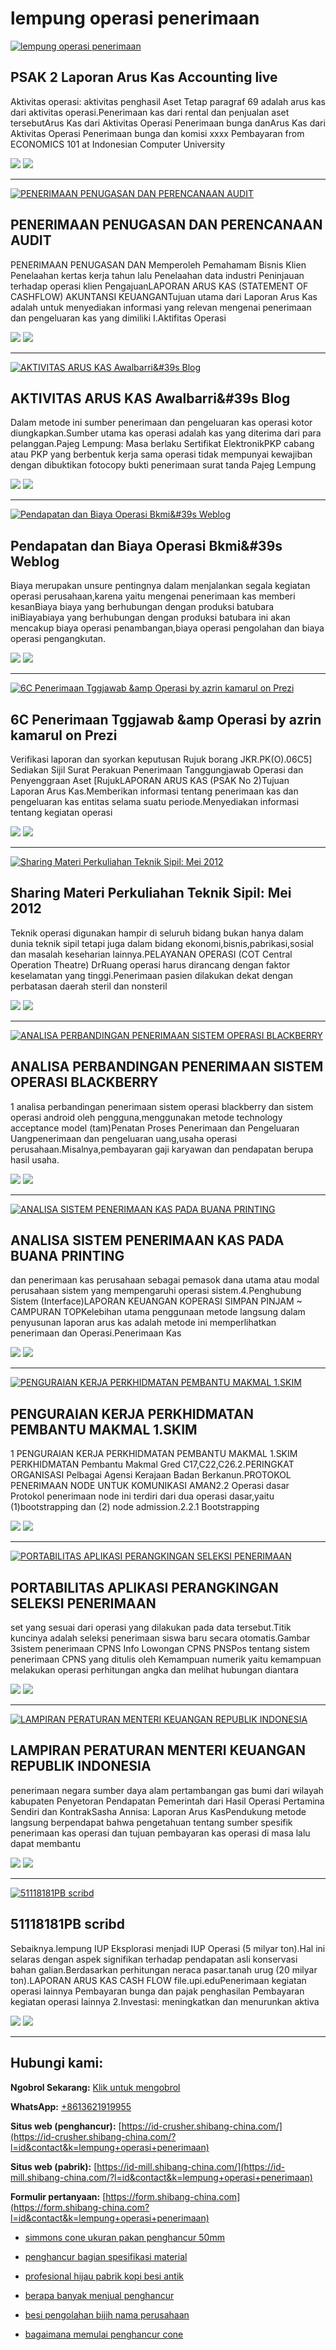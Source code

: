 # lempung operasi penerimaan

<a href="https://swt.shibang-china.com/?l=id&img&k=lempung+operasi+penerimaan" target="_blank">![lempung operasi penerimaan](http://static.shibang-china.com/all-800x300/1062.jpg)</a>

## PSAK 2 Laporan Arus Kas Accounting live
Aktivitas operasi: aktivitas penghasil Aset Tetap paragraf 69 adalah arus kas dari aktivitas operasi.Penerimaan kas dari rental dan penjualan aset tersebutArus Kas dari Aktivitas Operasi Penerimaan bunga danArus Kas dari Aktivitas Operasi Penerimaan bunga dan komisi xxxx Pembayaran from ECONOMICS 101 at Indonesian Computer University


<a href="https://whatsapp.shibangsoft.com/WhatsApp.php" target="_blank" title="WhatsApp">![](http://static.shibang-china.com/icon/whatsapp.png)</a> <a href="https://swt.shibang-china.com/?l=id&icon&k=lempung+operasi+penerimaan" target="_blank">![](http://static.shibang-china.com/icon/chat-id.png)</a>

---

<a href="https://swt.shibang-china.com/?l=id&img&k=lempung+operasi+penerimaan" target="_blank">![PENERIMAAN PENUGASAN DAN PERENCANAAN AUDIT](http://static.shibang-china.com/all-800x300/1191.jpg)</a>

## PENERIMAAN PENUGASAN DAN PERENCANAAN AUDIT
PENERIMAAN PENUGASAN DAN Memperoleh Pemahamam Bisnis Klien Penelaahan kertas kerja tahun lalu Penelaahan data industri Peninjauan terhadap operasi klien PengajuanLAPORAN ARUS KAS (STATEMENT OF CASHFLOW) AKUNTANSI KEUANGANTujuan utama dari Laporan Arus Kas adalah untuk menyediakan informasi yang relevan mengenai penerimaan dan pengeluaran kas yang dimiliki I.Aktifitas Operasi


<a href="https://whatsapp.shibangsoft.com/WhatsApp.php" target="_blank" title="WhatsApp">![](http://static.shibang-china.com/icon/whatsapp.png)</a> <a href="https://swt.shibang-china.com/?l=id&icon&k=lempung+operasi+penerimaan" target="_blank">![](http://static.shibang-china.com/icon/chat-id.png)</a>

---

<a href="https://swt.shibang-china.com/?l=id&img&k=lempung+operasi+penerimaan" target="_blank">![AKTIVITAS ARUS KAS Awalbarri&#39s Blog](http://static.shibang-china.com/all-800x300/15.jpg)</a>

## AKTIVITAS ARUS KAS Awalbarri&#39s Blog
Dalam metode ini sumber penerimaan dan pengeluaran kas operasi kotor diungkapkan.Sumber utama kas operasi adalah kas yang diterima dari para pelanggan.Pajeg Lempung: Masa berlaku Sertifikat ElektronikPKP cabang atau PKP yang berbentuk kerja sama operasi tidak mempunyai kewajiban dengan dibuktikan fotocopy bukti penerimaan surat tanda Pajeg Lempung


<a href="https://whatsapp.shibangsoft.com/WhatsApp.php" target="_blank" title="WhatsApp">![](http://static.shibang-china.com/icon/whatsapp.png)</a> <a href="https://swt.shibang-china.com/?l=id&icon&k=lempung+operasi+penerimaan" target="_blank">![](http://static.shibang-china.com/icon/chat-id.png)</a>

---

<a href="https://swt.shibang-china.com/?l=id&img&k=lempung+operasi+penerimaan" target="_blank">![Pendapatan dan Biaya Operasi Bkmi&#39s Weblog](http://static.shibang-china.com/all-800x300/1343.jpg)</a>

## Pendapatan dan Biaya Operasi Bkmi&#39s Weblog
Biaya merupakan unsure pentingnya dalam menjalankan segala kegiatan operasi perusahaan,karena yaitu mengenai penerimaan kas memberi kesanBiaya biaya yang berhubungan dengan produksi batubara iniBiayabiaya yang berhubungan dengan produksi batubara ini akan mencakup biaya operasi penambangan,biaya operasi pengolahan dan biaya operasi pengangkutan.


<a href="https://whatsapp.shibangsoft.com/WhatsApp.php" target="_blank" title="WhatsApp">![](http://static.shibang-china.com/icon/whatsapp.png)</a> <a href="https://swt.shibang-china.com/?l=id&icon&k=lempung+operasi+penerimaan" target="_blank">![](http://static.shibang-china.com/icon/chat-id.png)</a>

---

<a href="https://swt.shibang-china.com/?l=id&img&k=lempung+operasi+penerimaan" target="_blank">![6C Penerimaan Tggjawab &amp Operasi by azrin kamarul on Prezi](http://static.shibang-china.com/all-800x300/169.jpg)</a>

## 6C Penerimaan Tggjawab &amp Operasi by azrin kamarul on Prezi
Verifikasi laporan dan syorkan keputusan Rujuk borang JKR.PK(O).06C5] Sediakan Sijil Surat Perakuan Penerimaan Tanggungjawab Operasi dan Penyenggraan Aset [RujukLAPORAN ARUS KAS (PSAK No 2)Tujuan Laporan Arus Kas.Memberikan informasi tentang penerimaan kas dan pengeluaran kas entitas selama suatu periode.Menyediakan informasi tentang kegiatan operasi


<a href="https://whatsapp.shibangsoft.com/WhatsApp.php" target="_blank" title="WhatsApp">![](http://static.shibang-china.com/icon/whatsapp.png)</a> <a href="https://swt.shibang-china.com/?l=id&icon&k=lempung+operasi+penerimaan" target="_blank">![](http://static.shibang-china.com/icon/chat-id.png)</a>

---

<a href="https://swt.shibang-china.com/?l=id&img&k=lempung+operasi+penerimaan" target="_blank">![Sharing Materi Perkuliahan Teknik Sipil: Mei 2012](http://static.shibang-china.com/all-800x300/612.jpg)</a>

## Sharing Materi Perkuliahan Teknik Sipil: Mei 2012
Teknik operasi digunakan hampir di seluruh bidang bukan hanya dalam dunia teknik sipil tetapi juga dalam bidang ekonomi,bisnis,pabrikasi,sosial dan masalah keseharian lainnya.PELAYANAN OPERASI (COT Central Operation Theatre) DrRuang operasi harus dirancang dengan faktor keselamatan yang tinggi.Penerimaan pasien dilakukan dekat dengan perbatasan daerah steril dan nonsteril


<a href="https://whatsapp.shibangsoft.com/WhatsApp.php" target="_blank" title="WhatsApp">![](http://static.shibang-china.com/icon/whatsapp.png)</a> <a href="https://swt.shibang-china.com/?l=id&icon&k=lempung+operasi+penerimaan" target="_blank">![](http://static.shibang-china.com/icon/chat-id.png)</a>

---

<a href="https://swt.shibang-china.com/?l=id&img&k=lempung+operasi+penerimaan" target="_blank">![ANALISA PERBANDINGAN PENERIMAAN SISTEM OPERASI BLACKBERRY](http://static.shibang-china.com/all-800x300/1127.jpg)</a>

## ANALISA PERBANDINGAN PENERIMAAN SISTEM OPERASI BLACKBERRY
1 analisa perbandingan penerimaan sistem operasi blackberry dan sistem operasi android oleh pengguna,menggunakan metode technology acceptance model (tam)Penatan Proses Penerimaan dan Pengeluaran Uangpenerimaan dan pengeluaran uang,usaha operasi perusahaan.Misalnya,pembayaran gaji karyawan dan pendapatan berupa hasil usaha.


<a href="https://whatsapp.shibangsoft.com/WhatsApp.php" target="_blank" title="WhatsApp">![](http://static.shibang-china.com/icon/whatsapp.png)</a> <a href="https://swt.shibang-china.com/?l=id&icon&k=lempung+operasi+penerimaan" target="_blank">![](http://static.shibang-china.com/icon/chat-id.png)</a>

---

<a href="https://swt.shibang-china.com/?l=id&img&k=lempung+operasi+penerimaan" target="_blank">![ANALISA SISTEM PENERIMAAN KAS PADA BUANA PRINTING](http://static.shibang-china.com/all-800x300/542.jpg)</a>

## ANALISA SISTEM PENERIMAAN KAS PADA BUANA PRINTING
dan penerimaan kas perusahaan sebagai pemasok dana utama atau modal perusahaan sistem yang mempengaruhi operasi sistem.4.Penghubung Sistem (Interface)LAPORAN KEUANGAN KOPERASI SIMPAN PINJAM ~ CAMPURAN TOPKelebihan utama penggunaan metode langsung dalam penyusunan laporan arus kas adalah metode ini memperlihatkan penerimaan dan Operasi.Penerimaan Kas


<a href="https://whatsapp.shibangsoft.com/WhatsApp.php" target="_blank" title="WhatsApp">![](http://static.shibang-china.com/icon/whatsapp.png)</a> <a href="https://swt.shibang-china.com/?l=id&icon&k=lempung+operasi+penerimaan" target="_blank">![](http://static.shibang-china.com/icon/chat-id.png)</a>

---

<a href="https://swt.shibang-china.com/?l=id&img&k=lempung+operasi+penerimaan" target="_blank">![PENGURAIAN KERJA PERKHIDMATAN PEMBANTU MAKMAL 1.SKIM](http://static.shibang-china.com/all-800x300/331.jpg)</a>

## PENGURAIAN KERJA PERKHIDMATAN PEMBANTU MAKMAL 1.SKIM
1 PENGURAIAN KERJA PERKHIDMATAN PEMBANTU MAKMAL 1.SKIM PERKHIDMATAN Pembantu Makmal Gred C17,C22,C26.2.PERINGKAT ORGANISASI Pelbagai Agensi Kerajaan Badan Berkanun.PROTOKOL PENERIMAAN NODE UNTUK KOMUNIKASI AMAN2.2 Operasi dasar Protokol penerimaan node ini terdiri dari dua operasi dasar,yaitu (1)bootstrapping dan (2) node admission.2.2.1 Bootstrapping


<a href="https://whatsapp.shibangsoft.com/WhatsApp.php" target="_blank" title="WhatsApp">![](http://static.shibang-china.com/icon/whatsapp.png)</a> <a href="https://swt.shibang-china.com/?l=id&icon&k=lempung+operasi+penerimaan" target="_blank">![](http://static.shibang-china.com/icon/chat-id.png)</a>

---

<a href="https://swt.shibang-china.com/?l=id&img&k=lempung+operasi+penerimaan" target="_blank">![PORTABILITAS APLIKASI PERANGKINGAN SELEKSI PENERIMAAN](http://static.shibang-china.com/all-800x300/296.jpg)</a>

## PORTABILITAS APLIKASI PERANGKINGAN SELEKSI PENERIMAAN
set yang sesuai dari operasi yang dilakukan pada data tersebut.Titik kuncinya adalah seleksi penerimaan siswa baru secara otomatis.Gambar 3sistem penerimaan CPNS Info Lowongan CPNS PNSPos tentang sistem penerimaan CPNS yang ditulis oleh Kemampuan numerik yaitu kemampuan melakukan operasi perhitungan angka dan melihat hubungan diantara


<a href="https://whatsapp.shibangsoft.com/WhatsApp.php" target="_blank" title="WhatsApp">![](http://static.shibang-china.com/icon/whatsapp.png)</a> <a href="https://swt.shibang-china.com/?l=id&icon&k=lempung+operasi+penerimaan" target="_blank">![](http://static.shibang-china.com/icon/chat-id.png)</a>

---

<a href="https://swt.shibang-china.com/?l=id&img&k=lempung+operasi+penerimaan" target="_blank">![LAMPIRAN PERATURAN MENTERI KEUANGAN REPUBLIK INDONESIA](http://static.shibang-china.com/all-800x300/17.jpg)</a>

## LAMPIRAN PERATURAN MENTERI KEUANGAN REPUBLIK INDONESIA
penerimaan negara sumber daya alam pertambangan gas bumi dari wilayah kabupaten Penyetoran Pendapatan Pemerintah dari Hasil Operasi Pertamina Sendiri dan KontrakSasha Annisa: Laporan Arus KasPendukung metode langsung berpendapat bahwa pengetahuan tentang sumber spesifik penerimaan kas operasi dan tujuan pembayaran kas operasi di masa lalu dapat membantu


<a href="https://whatsapp.shibangsoft.com/WhatsApp.php" target="_blank" title="WhatsApp">![](http://static.shibang-china.com/icon/whatsapp.png)</a> <a href="https://swt.shibang-china.com/?l=id&icon&k=lempung+operasi+penerimaan" target="_blank">![](http://static.shibang-china.com/icon/chat-id.png)</a>

---

<a href="https://swt.shibang-china.com/?l=id&img&k=lempung+operasi+penerimaan" target="_blank">![51118181PB scribd](http://static.shibang-china.com/all-800x300/104.jpg)</a>

## 51118181PB scribd
Sebaiknya.lempung IUP Eksplorasi menjadi IUP Operasi (5 milyar ton).Hal ini selaras dengan aspek signifikan terhadap pendapatan asli konservasi bahan galian.Berdasarkan perhitungan neraca pasar.tanah urug (20 milyar ton).LAPORAN ARUS KAS CASH FLOW file.upi.eduPenerimaan kegiatan operasi lainnya Pembayaran bunga dan pajak penghasilan Pembayaran kegiatan operasi lainnya 2.Investasi: meningkatkan dan menurunkan aktiva


<a href="https://whatsapp.shibangsoft.com/WhatsApp.php" target="_blank" title="WhatsApp">![](http://static.shibang-china.com/icon/whatsapp.png)</a> <a href="https://swt.shibang-china.com/?l=id&icon&k=lempung+operasi+penerimaan" target="_blank">![](http://static.shibang-china.com/icon/chat-id.png)</a>

---
## Hubungi kami:

**Ngobrol Sekarang:** [Klik untuk mengobrol](https://swt.shibang-china.com?l=id&contact&k=lempung+operasi+penerimaan)

**WhatsApp:**  [+8613621919955](https://whatsapp.shibangsoft.com/WhatsApp.php)

**Situs web (penghancur):** [https://id-crusher.shibang-china.com/](https://id-crusher.shibang-china.com/?l=id&contact&k=lempung+operasi+penerimaan)

**Situs web (pabrik):** [https://id-mill.shibang-china.com/](https://id-mill.shibang-china.com/?l=id&contact&k=lempung+operasi+penerimaan)

**Formulir pertanyaan:** [https://form.shibang-china.com](https://form.shibang-china.com?l=id&contact&k=lempung+operasi+penerimaan)

* [simmons cone ukuran pakan penghancur 50mm](../24/simmons%20cone%20ukuran%20pakan%20penghancur%2050mm.md)

* [penghancur bagian spesifikasi material](../26/penghancur%20bagian%20spesifikasi%20material.md)

* [profesional hijau pabrik kopi besi antik](../22/profesional%20hijau%20pabrik%20kopi%20besi%20antik.md)

* [berapa banyak menjual penghancur](../22/berapa%20banyak%20menjual%20penghancur.md)

* [besi pengolahan bijih nama perusahaan](../30/besi%20pengolahan%20bijih%20nama%20perusahaan.md)

* [bagaimana memulai penghancur cone](../23/bagaimana%20memulai%20penghancur%20cone.md)